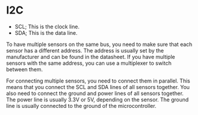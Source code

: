 # I2C

- SCL; This is the clock line.
- SDA; This is the data line.

To have multiple sensors on the same bus, you need to make sure that each sensor has a different address. The address is usually set by the manufacturer and can be found in the datasheet. If you have multiple sensors with the same address, you can use a multiplexer to switch between them.

For connecting multiple sensors, you need to connect them in parallel. This means that you connect the SCL and SDA lines of all sensors together. You also need to connect the ground and power lines of all sensors together. The power line is usually 3.3V or 5V, depending on the sensor. The ground line is usually connected to the ground of the microcontroller.

